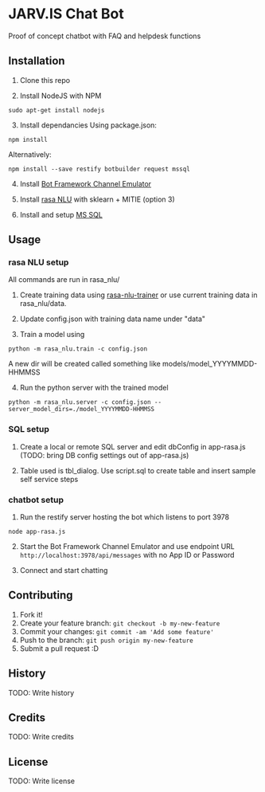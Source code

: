 # JARV.IS Chat Bot

Proof of concept chatbot with FAQ and helpdesk functions

## Installation
1. Clone this repo

2. Install NodeJS with NPM
```
sudo apt-get install nodejs
```
3. Install dependancies
Using package.json:
```
npm install
```

Alternatively:
```
npm install --save restify botbuilder request mssql 
```

4. Install [Bot Framework Channel Emulator](https://docs.botframework.com/en-us/tools/bot-framework-emulator/)

5. Install [rasa NLU](https://rasa-nlu.readthedocs.io/en/latest/installation.html) with sklearn + MITIE (option 3)

6. Install and setup [MS SQL](https://www.microsoft.com/en-us/sql-server/sql-server-editions-express)

## Usage

### rasa NLU setup

All commands are run in rasa_nlu/

1. Create training data using [rasa-nlu-trainer](https://github.com/RasaHQ/rasa-nlu-trainer) or use current training data in rasa_nlu/data. 

2. Update config.json with training data name under "data"

3. Train a model using 
```
python -m rasa_nlu.train -c config.json
```
A new dir will be created called something like models/model_YYYYMMDD-HHMMSS

4. Run the python server with the trained model
```
python -m rasa_nlu.server -c config.json --server_model_dirs=./model_YYYYMMDD-HHMMSS
```

### SQL setup

1. Create a local or remote SQL server and edit dbConfig in app-rasa.js (TODO: bring DB config settings out of app-rasa.js)

2. Table used is tbl_dialog. Use script.sql to create table and insert sample self service steps

### chatbot setup

1. Run the restify server hosting the bot which listens to port 3978
```
node app-rasa.js
```

2. Start the Bot Framework Channel Emulator and use endpoint URL `http://localhost:3978/api/messages` with no App ID or Password

3. Connect and start chatting

## Contributing

1. Fork it!
2. Create your feature branch: `git checkout -b my-new-feature`
3. Commit your changes: `git commit -am 'Add some feature'`
4. Push to the branch: `git push origin my-new-feature`
5. Submit a pull request :D

## History

TODO: Write history

## Credits

TODO: Write credits

## License

TODO: Write license

